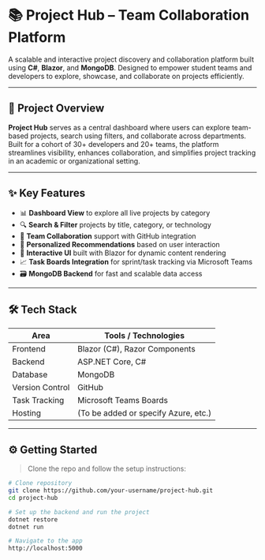 # 📚 Project Hub – Team Collaboration Platform

A scalable and interactive project discovery and collaboration platform built using **C#**, **Blazor**, and **MongoDB**. Designed to empower student teams and developers to explore, showcase, and collaborate on projects efficiently.

---

## 🚀 Project Overview

**Project Hub** serves as a central dashboard where users can explore team-based projects, search using filters, and collaborate across departments. Built for a cohort of 30+ developers and 20+ teams, the platform streamlines visibility, enhances collaboration, and simplifies project tracking in an academic or organizational setting.

---

## ✨ Key Features

- 📊 **Dashboard View** to explore all live projects by category
- 🔍 **Search & Filter** projects by title, category, or technology
- 🤝 **Team Collaboration** support with GitHub integration
- 🧠 **Personalized Recommendations** based on user interaction
- 💬 **Interactive UI** built with Blazor for dynamic content rendering
- 📈 **Task Boards Integration** for sprint/task tracking via Microsoft Teams
- 🗃️ **MongoDB Backend** for fast and scalable data access

---

## 🛠 Tech Stack

| Area            | Tools / Technologies                      |
|-----------------|--------------------------------------------|
| Frontend        | Blazor (C#), Razor Components              |
| Backend         | ASP.NET Core, C#                           |
| Database        | MongoDB                                    |
| Version Control | GitHub                                     |
| Task Tracking   | Microsoft Teams Boards                     |
| Hosting         | (To be added or specify Azure, etc.)       |

---

## ⚙️ Getting Started

> Clone the repo and follow the setup instructions:

```bash
# Clone repository
git clone https://github.com/your-username/project-hub.git
cd project-hub

# Set up the backend and run the project
dotnet restore
dotnet run

# Navigate to the app
http://localhost:5000
